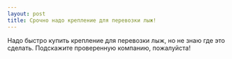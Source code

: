 ```yaml
---
layout: post 
title: Срочно надо крепление для перевозки лыж! 
--- 
```

Надо быстро купить крепление для перевозки лыж, но не знаю где это сделать. Подскажите проверенную компанию, пожалуйста!